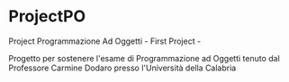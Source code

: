 # ProjectPO
Project Programmazione Ad Oggetti - First Project -

Progetto per sostenere l'esame di Programmazione ad Oggetti tenuto dal Professore Carmine Dodaro presso l'Università della Calabria
